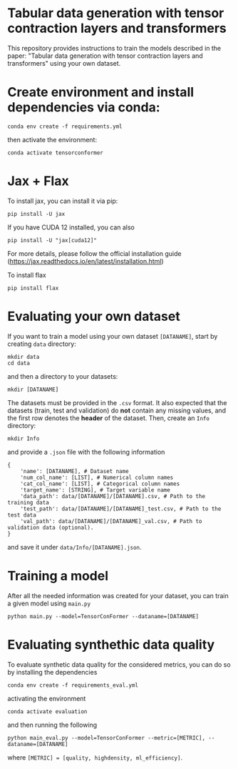 # Tabular data generation with tensor contraction layers and transformers

This repository provides instructions to train the models described in the paper: "Tabular data generation with tensor contraction layers and transformers" using your own dataset.

# Create environment and install dependencies via conda:

```
conda env create -f requirements.yml
```
then activate the environment:
```
conda activate tensorconformer 
```

# Jax + Flax

To install jax, you can install it via pip:

```
pip install -U jax
```

If you have CUDA 12 installed, you can also

```
pip install -U "jax[cuda12]"
```

For more details, please follow the official installation guide (https://jax.readthedocs.io/en/latest/installation.html)

To install flax

```
pip install flax
```

# Evaluating your own dataset

If you want to train a model using your own dataset `[DATANAME]`, start by creating `data` directory:

```
mkdir data
cd data
```

and then a directory to your datasets:

```
mkdir [DATANAME]
```

The datasets must be provided in the `.csv` format. It also expected that the datasets (train, test and validation) do **not** contain any missing values, and the first row denotes the **header** of the dataset. Then, create an `Info` directory:

```
mkdir Info
```

and provide a `.json` file with the following information

```
{
    'name': [DATANAME], # Dataset name
    'num_col_name': [LIST], # Numerical column names
    'cat_col_name': [LIST], # Categorical column names
    'target_name': [STRING], # Target variable name
    'data_path': data/[DATANAME]/[DATANAME].csv, # Path to the training data
    'test_path': data/[DATANAME]/[DATANAME]_test.csv, # Path to the test data
    'val_path': data/[DATANAME]/[DATANAME]_val.csv, # Path to validation data (optional).
}
```

and save it under `data/Info/[DATANAME].json`.

# Training a model

After all the needed information was created for your dataset, you can train a given model using `main.py`

```
python main.py --model=TensorConFormer --dataname=[DATANAME]
```

# Evaluating synthethic data quality

To evaluate synthetic data quality for the considered metrics, you can do so by installing the dependencies

```
conda env create -f requirements_eval.yml
```

activating the environment

```
conda activate evaluation
```

and then running the following

```
python main_eval.py --model=TensorConFormer --metric=[METRIC], --dataname=[DATANAME]
```

where `[METRIC] = [quality, highdensity, ml_efficiency]`.
